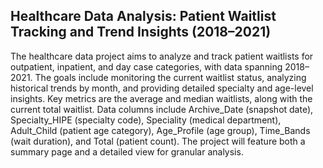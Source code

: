 ## Healthcare Data Analysis: Patient Waitlist Tracking and Trend Insights (2018–2021)

The healthcare data project aims to analyze and track patient waitlists for outpatient, inpatient, and day case categories, with data spanning 2018–2021. The goals include monitoring the current waitlist status, analyzing historical trends by month, and providing detailed specialty and age-level insights. Key metrics are the average and median waitlists, along with the current total waitlist. Data columns include Archive_Date (snapshot date), Specialty_HIPE (specialty code), Speciality (medical department), Adult_Child (patient age category), Age_Profile (age group), Time_Bands (wait duration), and Total (patient count). The project will feature both a summary page and a detailed view for granular analysis.
